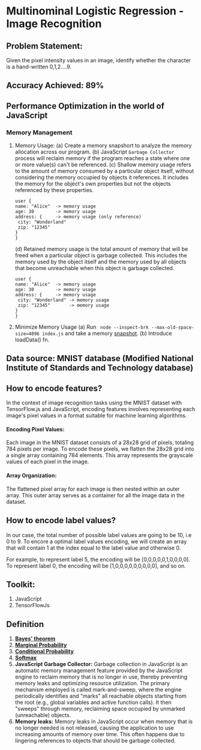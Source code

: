 # Multinominal Logistic Regression - Image Recognition

## Problem Statement:

Given the pixel intensity values in an image, identify whether the character is a hand-written 0,1,2....9.

## Accuracy Achieved: 89%

## Performance Optimization in the world of JavaScript

### Memory Management

1. Memory Usage:
   (a) Create a memory snapshort to analyze the memory allocation across our program.
   (b) JavaScript `Garbage Collector` process will reclaim memory if the program reaches a state where one or more value(s) can't be referenced.
   (c) Shallow memory usage refers to the amount of memory consumed by a particular object itself, without considering the memory occupied by objects it references. It includes the memory for the object's own properties but not the objects referenced by these properties.

   ```
   user {
   name: "Alice"  -> memory usage
   age: 30        -> memory usage
   address: {     -> memory usage (only reference)
    city: "Wonderland"
    zip: "12345"
   }
   }

   ```

   (d) Retained memory usage is the total amount of memory that will be freed when a particular object is garbage collected. This includes the memory used by the object itself and the memory used by all objects that become unreachable when this object is garbage collected.

   ```
   user {
   name: "Alice"  -> memory usage
   age: 30        -> memory usage
   address: {     -> memory usage
    city: "Wonderland" -> memory usage
    zip: "12345"       -> memory usage
   }
   }

   ```

2. Minimize Memory Usage
   (a) Run ` node --inspect-brk --max-old-space-size=4096 index.js` and take a memory [snapshot](./images/memory-snapshot-pre.PNG).
   (b) Introduce loadData() fn.

## Data source: MNIST database (Modified National Institute of Standards and Technology database)

## How to encode features?

In the context of image recognition tasks using the MNIST dataset with TensorFlow.js and JavaScript, encoding features involves representing each image's pixel values in a format suitable for machine learning algorithms.

#### Encoding Pixel Values:

Each image in the MNIST dataset consists of a 28x28 grid of pixels, totaling 784 pixels per image. To encode these pixels, we flatten the 28x28 grid into a single array containing 784 elements. This array represents the grayscale values of each pixel in the image.

#### Array Organization:

The flattened pixel array for each image is then nested within an outer array. This outer array serves as a container for all the image data in the dataset.

## How to encode label values?

In our case, the total number of possible label values are going to be 10, i.e 0 to 9. To encore a optimal label values encoding,
we will create an array that will contain 1 at the index equal to the label value and otherwise 0.

For example, to represent label 5, the encoding will be [0,0,0,0,0,1,0,0,0,0].
To represent label 0, the encoding will be [1,0,0,0,0,0,0,0,0,0], and so on.

## Toolkit:

1. JavaScript
2. TensorFlowJs

## Definition

1. **[Bayes' theorem](./images/bt.PNG)**
2. **[Marginal Probability](./images/mp.PNG)**
3. **[Conditional Probability](./images/cp.PNG)**
4. **[Softmax](./images/sm.PNG)**
5. **JavaScript Garbage Collector:** Garbage collection in JavaScript is an automatic memory management feature provided by the JavaScript engine to reclaim memory that is no longer in use, thereby preventing memory leaks and optimizing resource utilization. The primary mechanism employed is called mark-and-sweep, where the engine periodically identifies and "marks" all reachable objects starting from the root (e.g., global variables and active function calls). It then "sweeps" through memory, reclaiming space occupied by unmarked (unreachable) objects.
6. **Memory leaks:** Memory leaks in JavaScript occur when memory that is no longer needed is not released, causing the application to use increasing amounts of memory over time. This often happens due to lingering references to objects that should be garbage collected.
